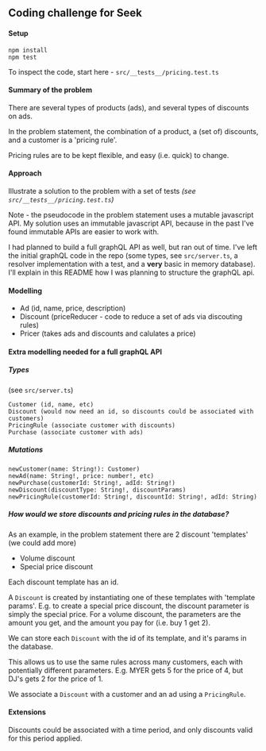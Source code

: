 ## Coding challenge for Seek

#### Setup
```
npm install
npm test
```

To inspect the code, start here - `src/__tests__/pricing.test.ts`

#### Summary of the problem

There are several types of products (ads), and several types of discounts on ads. 

In the problem statement, the combination of a product, a (set of) discounts, and a customer is a 'pricing rule'.

Pricing rules are to be kept flexible, and easy (i.e. quick) to change.

#### Approach
Illustrate a solution to the problem with a set of tests *(see `src/__tests__/pricing.test.ts`)*

Note - the pseudocode in the problem statement uses a mutable javascript API. 
My solution uses an immutable javascript API, because in the past I've found immutable APIs are easier to work with.

 I had planned to build a full graphQL API as well, but ran out of time. I've left the initial graphQL code in the repo
 (some types, see `src/server.ts`, a resolver implementation with a test, and a **very** basic in memory database). 
 I'll explain in this README how I was planning to structure the graphQL api.
 

#### Modelling
- Ad (id, name, price, description)
- Discount (priceReducer - code to reduce a set of ads via discouting rules)
- Pricer (takes ads and discounts and calulates a price)

#### Extra modelling needed for a full graphQL API

##### Types

(see `src/server.ts`)

```
Customer (id, name, etc)
Discount (would now need an id, so discounts could be associated with customers)
PricingRule (associate customer with discounts)
Purchase (associate customer with ads)
```

##### Mutations
```
newCustomer(name: String!): Customer)
newAd(name: String!, price: number!, etc)
newPurchase(customerId: String!, adId: String!)
newDiscount(discountType: String!, discountParams)
newPricingRule(customerId: String!, discountId: String!, adId: String)
```

##### How would we store discounts and pricing rules in the database?

As an example, in the problem statement there are 2 discount 'templates' (we could add more)
- Volume discount
- Special price discount

Each discount template has an id.

A `Discount` is created by instantiating one of these templates with 'template params'.
E.g. to create a special price discount, the discount parameter is simply the special price. For a volume discount,
the parameters are the amount you get, and the amount you pay for (i.e. buy 1 get 2).

We can store each `Discount` with the id of its template, and it's params in the database.

This allows us to use the same rules across many customers, each with potentially different parameters.
E.g. MYER gets 5 for the price of 4, but DJ's gets 2 for the price of 1.

We associate a `Discount` with a customer and an ad using a `PricingRule`.

#### Extensions

Discounts could be associated with a time period, and only discounts valid for this period applied.

 